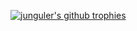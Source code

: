 [![junguler's github trophies](https://github-profile-trophy.vercel.app/?username=junguler&theme=onedark&no-frame=true)](https://github.com/ryo-ma/github-profile-trophy)
<!---
[![junguler's github stats](https://github-readme-stats.vercel.app/api?username=junguler&theme=blue-green)](https://github.com/anuraghazra/github-readme-stats)
--->
